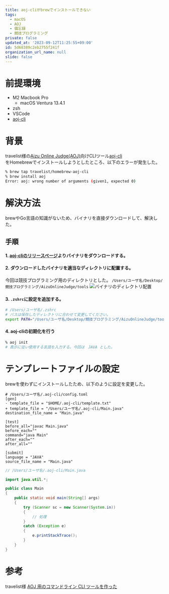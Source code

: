 ```yaml
---
title: aoj-cliがbrewでインストールできない
tags:
  - macOS
  - AOJ
  - 備忘録
  - 競技プログラミング
private: false
updated_at: '2023-09-12T11:25:55+09:00'
id: 5d68389c2eb2755f241f
organization_url_name: null
slide: false
---
```

# 前提環境
- M2 Macbook Pro
  - macOS Ventura 13.4.1
- zsh
- VSCode
- [aoj-cli](https://github.com/travelist/aoj-cli)

# 背景
travelist様の[Aizu Online Judge(AOJ)](https://onlinejudge.u-aizu.ac.jp/home)向けCLIツール[aoj-cli](https://github.com/travelist/aoj-cli)  
をHomebrewでインストールしようとしたところ、以下のエラーが発生した。

```bash
% brew tap travelist/homebrew-aoj-cli
% brew install aoj
Error: aoj: wrong number of arguments (given1, expected 0)
```

# 解決方法
brewやGo言語の知識がないため、バイナリを直接ダウンロードして、解決した。

## 手順
#### 1. [aoj-cliのリリースページ](https://github.com/travelist/aoj-cli/releases)よりバイナリをダウンロードする。
#### 2. ダウンロードしたバイナリを適当なディレクトリに配置する。
今回は競技プログラミング用のディレクトリとした。
`/Users/ユーザ名/Desktop/競技プログラミング/AizuOnlineJudge/tools`
![バイナリのディレクトリ配置](https://qiita-image-store.s3.ap-northeast-1.amazonaws.com/0/3145202/a840b05f-9f35-08d7-889c-b58617815bf5.png)
#### 3. `.zshrc`に設定を追加する。
```bash
# /Users/ユーザ名/.zshrc
# パスは保存したディレクトリに合わせて変更してください。
export PATH="/Users/ユーザ名/Desktop/競技プログラミング/AizuOnlineJudge/tools:$PATH"
``` 
#### 4. aoj-cliの初期化を行う
```bash
% aoj init
# 表示に従い使用する言語を入力する。今回は　JAVA とした。
```

# テンプレートファイルの設定
brewを使わずにインストールしたため、以下のように設定を変更した。
```diff_toml
# /Users/ユーザ名/.aoj-cli/config.toml
[gen]
- template_file = "$HOME/.aoj-cli/template.txt"
+ template_file = "/Users/ユーザ名/.aoj-cli/Main.java"
destination_file_name = "Main.java"

[test]
before_all="javac Main.java"
before_each=""
command="java Main"
after_each=""
after_all=""

[submit]
language = "JAVA"
source_file_name = "Main.java"
```

```java
// /Users/ユーザ名/.aoj-cli/Main.java

import java.util.*;

public class Main
{
    public static void main(String[] args)
    {
        try (Scanner sc = new Scanner(System.in))
        {
            // 処理
        }
        catch (Exception e)
        {
            e.printStackTrace();
        }
    }
}
```

# 参考
travelist様 [AOJ 用のコマンドライン CLI ツールを作った](https://qiita.com/travelist/items/746406b5c2b8c71d718c)
